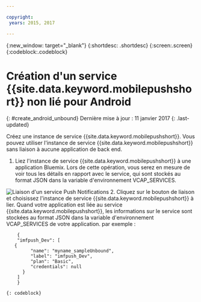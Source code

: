```yaml
---

copyright:
 years: 2015, 2017

---
```


{:new_window: target="_blank"}
{:shortdesc: .shortdesc}
{:screen:.screen}
{:codeblock:.codeblock}

# Création d'un service {{site.data.keyword.mobilepushshort}} non lié pour Android
{: #create_android_unbound}
Dernière mise à jour : 11 janvier 2017
{: .last-updated}

Créez une instance de service {{site.data.keyword.mobilepushshort}}. Vous pouvez utiliser l'instance de service {{site.data.keyword.mobilepushshort}} sans liaison à aucune application de back end.

1. Liez l'instance de service {{site.data.keyword.mobilepushshort}} à une application Bluemix. Lors de cette opération, vous serez en mesure de voir tous les détails en rapport avec le service, qui sont stockés au format JSON dans la variable d'environnement VCAP_SERVICES. 

![Liaison d'un service Push Notifications](images/unbound_1.jpg)
 2. Cliquez sur le bouton de liaison et choisissez l'instance de service {{site.data.keyword.mobilepushshort}} à lier. Quand votre application est liée au service {{site.data.keyword.mobilepushshort}}, les informations sur le service sont stockées au format JSON dans la variable d'environnement VCAP_SERVICES de votre application. par exemple : 
```
 	{
    "imfpush_Dev": [
   {
         "name": "myname_sampleUnbound",
         "label": "imfpush_Dev",
         "plan": "Basic",
         "credentials": null
      }
    ]
    }
```
	{: codeblock}
